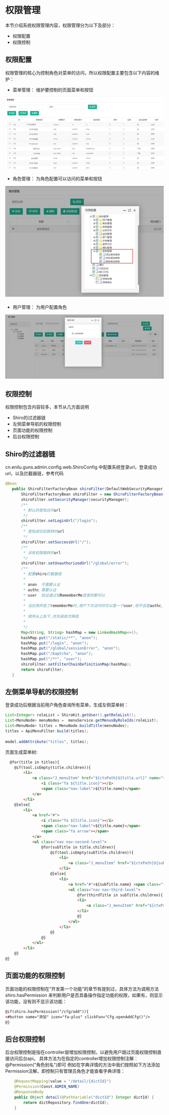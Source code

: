 # 权限管理
本节介绍系统权限管理内容，权限管理分为以下及部分：
- 权限配置
- 权限控制


## 权限配置
权限管理的核心为控制角色对菜单的访问，所以权限配置主要包含以下内容的维护：

- 菜单管理： 维护要控制的页面菜单和按钮

![menu](./img/menu.jpg)
- 角色管理： 为角色配置可以访问的菜单和按钮

![menu](../hello_guns/role.jpg)

- 用户管理： 为用户配置角色

![menu](./img/user_role.jpg)


## 权限控制

权限控制包含内容较多，本节从几方面说明
- Shiro的过滤器链
- 左侧菜单导航的权限控制
- 页面功能的权限控制
- 后台权限控制

 ## Shiro的过滤器链
 
 cn.enilu.guns.admin.config.web.ShiroConfig 中配置系统登录url，登录成功url，以及拦截器链，参考代码
 
 ```java
 @Bean
    public ShiroFilterFactoryBean shiroFilter(DefaultWebSecurityManager securityManager) {
        ShiroFilterFactoryBean shiroFilter = new ShiroFilterFactoryBean();
        shiroFilter.setSecurityManager(securityManager);
        /**
         * 默认的登陆访问url
         */
        shiroFilter.setLoginUrl("/login");
        /**
         * 登陆成功后跳转的url
         */
        shiroFilter.setSuccessUrl("/");
        /**
         * 没有权限跳转的url
         */
        shiroFilter.setUnauthorizedUrl("/global/error");
        /**
         * 配置shiro拦截器链
         *
         * anon  不需要认证
         * authc 需要认证
         * user  验证通过或RememberMe登录的都可以
         *
         * 当应用开启了rememberMe时,用户下次访问时可以是一个user,但不会是authc,因为authc是需要重新认证的
         *
         * 顺序从上到下,优先级依次降低
         *
         */
        Map<String, String> hashMap = new LinkedHashMap<>();
        hashMap.put("/static/**", "anon");
        hashMap.put("/login", "anon");
        hashMap.put("/global/sessionError", "anon");
        hashMap.put("/kaptcha", "anon");
        hashMap.put("/**", "user");
        shiroFilter.setFilterChainDefinitionMap(hashMap);
        return shiroFilter;
    }
```

## 左侧菜单导航的权限控制

登录成功后根据当前用户角色查询所有菜单，生成左侧菜单树：

```java
List<Integer> roleList = ShiroKit.getUser().getRoleList();
List<MenuNode> menuNodes =  menuService.getMenusByRoleIds(roleList);
List<MenuNode> titles = MenuNode.buildTitle(menuNodes);
titles = ApiMenuFilter.build(titles);

model.addAttribute("titles", titles);
```

页面生成菜单树:

```html
  @for(title in titles){
    @if(tool.isEmpty(title.children)){
        <li>
            <a class="J_menuItem" href="${ctxPath}${title.url}" name="tabMenuItem">
                <i class="fa ${title.icon}"></i>
                <span class="nav-label">${title.name}</span>
            </a>
        </li>
    @}else{
        <li>
            <a href="#">
                <i class="fa ${title.icon}"></i>
                <span class="nav-label">${title.name}</span>
                <span class="fa arrow"></span>
            </a>
            <ul class="nav nav-second-level">
                @for(subTitle in title.children){
                    @if(tool.isEmpty(subTitle.children)){
                        <li>
                            <a class="J_menuItem" href="${ctxPath}${subTitle.url}" name="tabMenuItem">${subTitle.name}</a>
                        </li>
                    @}else{
                        <li>
                            <a href="#">${subTitle.name} <span class="fa arrow"></span></a>
                            <ul class="nav nav-third-level">
                                @for(thirdTitle in subTitle.children){
                                <li>
                                    <a class="J_menuItem" href="${ctxPath}${thirdTitle.url}" name="tabMenuItem">${thirdTitle.name}</a>
                                </li>
                                @}
                            </ul>
                        </li>
                    @}
                @}
            </ul>
        </li>
    @}
@}
```

## 页面功能的权限控制

页面功能的权限控制在“开发第一个功能”的章节有提到过，具体方法为调用方法shiro.hasPermission 来判断用户是否具备操作指定功能的权限，如果有，则显示该功能，没有则不显示该功能：

```html
@if(shiro.hasPermission("/cfg/add")){
<#button name="添加" icon="fa-plus" clickFun="Cfg.openAddCfg()"/>
@}

```


## 后台权限控制

后台权限控制是指在controller层增加权限控制，以避免用户跳过页面权限控制直接访问后台api。
具体方法为在指定的controller增加权限控制注解：  @Permission("角色别名")即可
例如在字典详情的方法中我们按照如下方法添加Permission注解，即控制只有管理员角色才能查看字典详情：

```java
    @RequestMapping(value = "/detail/{dictId}")
    @Permission(Const.ADMIN_NAME)
    @ResponseBody
    public Object detail(@PathVariable("dictId") Integer dictId) {
        return dictRepository.findOne(dictId);
    }
```


